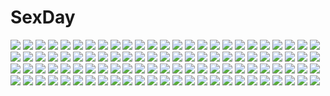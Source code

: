# SexDay
![](https://konachan.com/image/fa6ca6ee66d51fedf6e9db2fd87ba1c9/Konachan.com%20-%20221191%20blonde_hair%20blue_eyes%20blush%20boots%20footjob%20long_hair%20mool_yueguang%20panties%20phone%20pussy_juice%20skirt%20socks%20thighhighs%20torn_clothes%20underwear%20yuri.jpg)
![](https://konachan.com/image/33a83f9f6e10838e02054b50f8303c5e/Konachan.com%20-%20230209%202girls%20black_hair%20bow%20cross%20grass%20hat%20kirizuka_shino%20long_hair%20necklace%20original%20peko%20purple_eyes%20red_eyes%20ribbons%20school_uniform%20short_hair.jpg)
![](https://konachan.com/image/f4b0d8da5c505c18cff7dd54ea140156/Konachan.com%20-%20103881%20akemi_homura%20kaname_madoka%20mahou_shoujo_madoka_magica%20miki_sayaka%20sakura_kyouko%20tomoe_mami.jpg)
![](https://konachan.com/image/716061dee10ca287da5344e74f1d872f/Konachan.com%20-%2076693%20book%20dress%20duca%20long_hair%20patchouli_knowledge%20purple%20purple_eyes%20purple_hair%20touhou.jpg)
![](https://konachan.com/image/78689c68f59a2ecfd2182c696c1448e3/Konachan.com%20-%20192111%20black_hair%20blush%20braids%20breasts%20cleavage%20mukadero%20original%20red_eyes%20ribbons.jpg)
![](https://konachan.com/image/fd4dc5d5cc90a41a02650a4c4fa619cb/Konachan.com%20-%20291445%20aliasing%20ass%20bandage%20brown_hair%20cape%20choker%20dress%20gloves%20hat%20megumin%20noto_kurumi%20panties%20pink_eyes%20short_hair%20thighhighs%20underwear.jpg)
![](https://konachan.com/image/b083ff0ef440e2cc594afa741691bcb5/Konachan.com%20-%20235462%20anthropomorphism%20aqua_eyes%20ashfair%20ass%20bed%20blush%20breasts%20gray_hair%20hamakaze_%28kancolle%29%20kantai_collection%20no_bra%20nopan%20short_hair.jpg)
![](https://konachan.com/image/585c72716427e7d020de23f1334cb02e/Konachan.com%20-%20266830%20black_hair%20jun_%285455454541%29%20men_in_black%20night%20original%20parody%20rain%20short_hair%20sunglasses%20water.jpg)
![](https://konachan.com/jpeg/e10441853cc0130f3b40428f4bdfbc5e/Konachan.com%20-%20197769%20angela_balzac%20blonde_hair%20blue_eyes%20bodysuit%20boots%20expelled_from_paradise%20headphones%20long_hair%20saitom%20scan%20skintight%20twintails%20white.jpg)
![](https://konachan.com/image/4b83eade10b80c4d1a37d11a9058e53f/Konachan.com%20-%20194634%20brown_eyes%20brown_hair%20budouya%20building%20flowers%20japanese_clothes%20kimono%20long_hair%20original%20shrine%20torii%20winter.jpg)
![](https://konachan.com/jpeg/80d2ce9b6f3c61cc9e5897d905691490/Konachan.com%20-%20236806%20anus%20ass%20ass_grab%20blue_hair%20blush%20chris_%28konosuba%29%20close%20gray_eyes%20hewsack%20panty_pull%20pussy%20scar%20short_hair%20transparent%20uncensored.jpg)
![](https://konachan.com/jpeg/fac2b4d02aa9799627eb23826dcc76f2/Konachan.com%20-%20221995%20black_eyes%20boots%20bow%20brown_eyes%20brown_hair%20chain%20fire%20green_eyes%20group%20idolmaster%20long_hair%20microphone%20navel%20shorts%20skirt%20tie%20wink%20yamato_aki.jpg)
![](https://konachan.com/jpeg/df13d9bb7bf07e78320921693ed280d0/Konachan.com%20-%20265514%20anus%20black_hair%20blush%20bra%20breasts%20censored%20game_cg%20green_eyes%20long_hair%20nekohata_miyabi%20nipples%20nude%20skyfish%20tagme_%28artist%29%20underwear.jpg)
![](https://konachan.com/image/e98f8e178eefd64e67b2a425ed4a765b/Konachan.com%20-%2082906%20adachi_shingo%20inami_mahiru%20scan%20taneshima_popura%20todoroki_yachiyo%20waitress%20working%21%21%20yamada_aoi.jpg)
![](https://konachan.com/jpeg/46d5c771a9a86bc3eb6aca6035035785/Konachan.com%20-%20301811%20animal%20bell%20blush%20bondage%20bra%20breasts%20brown_hair%20cameltoe%20cat%20catgirl%20cleavage%20fish%20mouse%20navel%20original%20panties%20rope%20tail%20underwear%20watermark.jpg)
![](https://konachan.com/image/a236ac0b0721c6780ff9d23cf8605276/Konachan.com%20-%2031721%20blonde_hair%20blue_eyes%20blush%20book%20favorite%20game_cg%20happy_margaret%21%20kokonoka%20minahase_karin%20school_uniform%20thighhighs.jpg)
![](https://konachan.com/image/dbb4c35104ec4c9fa444eba4dd4ff7cf/Konachan.com%20-%2025662%20air%20hug%20kamio_haruko%20kamio_misuzu%20pajamas%20zoom_layer.jpg)
![](https://konachan.com/image/00028d3882ec183e0f55ff29827527d3/Konachan.com%20-%2056324%20hatsune_miku%20kagamine_rin%20megurine_luka%20vocaloid.jpg)
![](https://konachan.com/image/217ba2db45745d9eebefd8a32ca0b0c7/Konachan.com%20-%20183599%20animal%20black_hair%20gloves%20katana%20kneehighs%20long_hair%20mask%20original%20petals%20purple_eyes%20school_uniform%20skirt%20sword%20tail%20umbrella%20weapon%20wolf.jpg)
![](https://konachan.com/image/1de636661142b1fb658499bd6c1e6796/Konachan.com%20-%20177430%20blonde_hair%20chocobo%20christmas%20final_fantasy%20group%20nukomasu%20white_hair.jpg)
![](https://konachan.com/image/ea1f3ce000865f0219111196cdf7fd78/Konachan.com%20-%2091026%20apron%20blue_eyes%20braids%20clouds%20crossover%20gray_hair%20group%20headdress%20kimono%20knife%20maid%20male%20moon%20night%20red_eyes%20red_hair%20sky%20touhou%20twintails%20weapon.jpg)
![](https://konachan.com/jpeg/468044518289e37049aa62dbc7332c56/Konachan.com%20-%20273309%20anthropomorphism%20blue_hair%20blush%20flower_knight_girl%20ipheion_%28flower_knight_girl%29%20maid%20purple_eyes%20shironeko_haru%20short_hair.jpg)
![](https://konachan.com/jpeg/2f5c1391c92c4619e3573e0904e9237f/Konachan.com%20-%20292587%20animal%20bingdu_3927%20dress%20glasses%20goth-loli%20headdress%20lolita_fashion%20long_hair%20original%20purple_eyes%20purple_hair%20wolf.jpg)
![](https://konachan.com/jpeg/83c8208d07d21bf8e4cd3467af875bfe/Konachan.com%20-%20253221%20black_hair%20blush%20breasts%20camera%20cape%20censored%20cum%20glasses%20long_hair%20nipples%20osakabehime%20paizuri%20penis%20phone%20purple_eyes%20twintails%20uzuki_karasu.jpg)
![](https://konachan.com/jpeg/7f593af49037f267ddc9a2ecf31bbd00/Konachan.com%20-%20275361%20fate_grand_order%20fate_%28series%29%20ibaraki_douji_%28fate%29%20ideolo%20shuten_douji_%28fate%29.jpg)
![](https://konachan.com/jpeg/e0c962575699cecdce9c4ba8905f4a95/Konachan.com%20-%20283908%20ark_ford%20ass%20bow%20fate_grand_order%20fate_%28series%29%20gradient%20gray_hair%20long_hair%20petals%20red_eyes%20ribbons%20signed%20stars%20sunset%20thighhighs.jpg)
![](https://konachan.com/image/a5188bf47d115ad3dea9fc2055637f00/Konachan.com%20-%205635%20blonde_hair%20braids%20green_eyes%20long_hair%20no_bra%20panties%20striped_panties%20tagme%20underwear.jpg)
![](https://konachan.com/jpeg/df0cff2bc3f9b20c0a8298adbcf6ecc7/Konachan.com%20-%2089362%20clouds%20landscape%20scenic%20sky%20tree%20trumple%20ushinawareta_mirai_wo_motomete.jpg)
![](https://konachan.com/jpeg/1b1e49e19fd13b99c8d2aa9a95adf1d9/Konachan.com%20-%208793%20blue%20izumi_konata%20lucky_star%20phone%20stars.jpg)
![](https://konachan.com/image/6da98957e964aad36b822002b910835c/Konachan.com%20-%20271374%20anthropomorphism%20blush%20brown_eyes%20brown_hair%20juurouta%20kneehighs%20long_hair%20panties%20school_uniform%20spread_legs%20tie%20transparent%20underwear%20watermark.jpg)
![](https://konachan.com/jpeg/44f85ca9cf3b42e2bc5b3a1022e1632d/Konachan.com%20-%20237973%20breasts%20brown_eyes%20brown_hair%20cleavage%20dress%20headdress%20maid%20original%20short_hair%20skirt_lift%20thighhighs%20torn_clothes%20water%20wet%20white%20wink.jpg)
![](https://konachan.com/jpeg/dee59332a9df423c872e4ecc5af39a56/Konachan.com%20-%20156557%20black_hair%20breasts%20cleavage%20cocoa_%28cafe-hotcocoa%29%20long_hair%20no_bra%20school_uniform%20thighhighs%20white.jpg)
![](https://konachan.com/image/5fd265b106151b308c50a12ac10dfc5c/Konachan.com%20-%2056038%20blue_eyes%20book%20doll%20dress%20hat%20long_hair%20mage%20purple_hair%20red_eyes%20remilia_scarlet%20ribbons%20shanghai_doll%20short_hair%20touhou%20vampire%20wings.jpg)
![](https://konachan.com/jpeg/74a2e346cfe73e4c94a0e0cc8611cee5/Konachan.com%20-%20270579%20bang_dream%21%20bikini%20blush%20breasts%20brown_eyes%20brown_hair%20censored%20cum%20hazawa_tsugumi%20navel%20nipples%20nude%20penis%20pussy%20sex%20short_hair%20spread_legs%20swimsuit.jpg)
![](https://konachan.com/image/be4ffead0da3821265b0528e44184f34/Konachan.com%20-%2019776%20caren_hortensia%20fate_hollow_ataraxia%20fate_%28series%29%20fate_stay_night.jpg)
![](https://konachan.com/image/ec49edff766222ce2e032deeb12a72c9/Konachan.com%20-%20176182%20animal%20animal_ears%20barefoot%20brown_eyes%20brown_hair%20bubbles%20bunny_ears%20dress%20erect_nipples%20fish%20long_hair%20mvv%20original%20underwater%20water%20wedding_attire.jpg)
![](https://konachan.com/image/6fc56f5e935515e24b534e02fcb16974/Konachan.com%20-%20256091%20artoria_pendragon_%28all%29%20blonde_hair%20bzerox%20cape%20crown%20dress%20fate_%28series%29%20fate_stay_night%20gloves%20green_eyes%20saber%20short_hair%20sword%20weapon.jpg)
![](https://konachan.com/image/6cb0df0b9f6b0bf8cc365a78756a55cd/Konachan.com%20-%2016725%20blue_eyes%20boots%20brown_hair%20christmas%20hat%20santa_costume%20santa_hat%20snow.jpg)
![](https://konachan.com/jpeg/f9dcadefdec67b6155a9e5df03efb156/Konachan.com%20-%2099177%20mahou_shoujo_madoka_magica%20sakura_kyouko.jpg)
![](https://konachan.com/jpeg/819d795586ff1de14a855b92af854a05/Konachan.com%20-%20150818%20akinashi_yuu%20fairys%20game_cg%20ima_sugu_onii-chan_ni_imouto_da_tte_iitai%21%20mitani_ayumu%20nanase_matsuri.jpg)
![](https://konachan.com/jpeg/fa766527c4d0ee396d6cf796f4e31935/Konachan.com%20-%20132556%20candy%20mizuki_aoi_%28mizuki_a%29%20original%20school_uniform%20skirt.jpg)
![](https://konachan.com/jpeg/1e793c4175d5f0ec209905ac3d3fc191/Konachan.com%20-%20285553%20anus%20blindfold%20boots%20breasts%20censored%20gray_hair%20kobapyon%20nier%20nier%3A_automata%20nipples%20nude%20pussy%20short_hair%20spread_legs%20yorha_unit_no._2_type_b.jpg)
![](https://konachan.com/image/b3d67def5220b18bfd31b16adf938a1d/Konachan.com%20-%20156030%20akira02%20darkstalkers%20lilith_%28darkstalkers%29%20moon%20night%20petals%20purple_hair%20red_eyes%20short_hair%20wings.jpg)
![](https://konachan.com/jpeg/a250ae1fe8b58017f510113a66ad640c/Konachan.com%20-%20278643%20anthropomorphism%20blonde_hair%20blush%20chibi%20kantai_collection%20kneehighs%20long_hair%20momoniku%20scarf%20school_uniform%20signed%20skirt%20valentine%20watermark%20white.jpg)
![](https://konachan.com/image/eef51117bd18c785f60a8af7b02e4023/Konachan.com%20-%20115690%20blue_hair%20brown_hair%20dress%20game_cg%20koi_de_wa_naku%20makishima_yumi%20norifumi_%28koi_de_wa_naku%29%20short_hair%20tomose_shunsaku.jpg)
![](https://konachan.com/image/d3d76083456a0d60d64a5caee7d85f1f/Konachan.com%20-%20157777%202girls%20doomfest%20mecha%20mechagirl%20original%20weapon.jpg)
![](https://konachan.com/image/409a51dc852c146ccc631f2b783c7818/Konachan.com%20-%2031529%20blonde_hair%20blue_eyes%20blush%20crying%20favorite%20game_cg%20happy_margaret%21%20kokonoka%20long_hair%20rindou_saki%20school_uniform%20tears%20twintails.jpg)
![](https://konachan.com/image/0a05051fcd645cc2388a0c68771204b9/Konachan.com%20-%2071681%20blue_eyes%20bow%20fuyou_kaede%20headband%20kneehighs%20orange_hair%20ribbons%20school_uniform%20shuffle.jpg)
![](https://konachan.com/image/f52c352bd51dc56760ce25000b5d63cb/Konachan.com%20-%20125944%20a_channel%20brown_hair%20ichii_tooru%20kuroda_bb%20red_eyes.jpg)
![](https://konachan.com/jpeg/744847d07eca45bbed1c30c07b860e6a/Konachan.com%20-%20273445%20blonde_hair%20bow%20cameltoe%20fate_grand_order%20fate_%28series%29%20kachayori%20loli%20long_hair%20panties%20red_eyes%20thighhighs%20underwear.jpg)
![](https://konachan.com/image/b7ec413deac9e56ddd47f4650d1e6c53/Konachan.com%20-%20281953%20aqua_eyes%20barefoot%20black_hair%20blush%20dildo%20long_hair%20mask%20masturbation%20navel%20nipples%20nude%20onmyouji%20pussy%20pussy_juice%20uncensored%20vibrator%20zpig020406.jpg)
![](https://konachan.com/image/44e8972a10bb8d51adb2dca7b0bfe459/Konachan.com%20-%2039926%20group%20pointed_ears%20shuffle.jpg)
![](https://konachan.com/image/12689d939c55266251de1d21169c9517/Konachan.com%20-%20156330%202girls%20animal%20black_hair%20braids%20clouds%20gun%20hat%20landscape%20long_hair%20nurse%20original%20rabbit%20red_eyes%20red_hair%20scenic%20thighhighs%20weapon%20windmill.jpg)
![](https://konachan.com/jpeg/b7d160ffb6194ce48d679d8675155cb7/Konachan.com%20-%20244076%20ass%20asui_tsuyu%20black_hair%20boku_no_hero_academia%20long_hair%20otton.jpg)
![](https://konachan.com/jpeg/de61bcc37a13eefad15bb4fcc9eb05fb/Konachan.com%20-%20231996%20animal%20anthropomorphism%20barefoot%20blue_eyes%20blush%20breasts%20cat%20gray_hair%20kantai_collection%20nicoby%20nipples%20nude%20pussy%20reflection%20short_hair%20uncensored.jpg)
![](https://konachan.com/jpeg/bb3be0e9ac35c0108425a30eacf03251/Konachan.com%20-%20255278%20akio%20anus%20aoi_tori%20aqua_eyes%20ass%20ass_grab%20blush%20brown_hair%20censored%20game_cg%20long_hair%20panties%20panty_pull%20pantyhose%20ponytail%20pussy%20underwear.jpg)
![](https://konachan.com/image/63840cbc8a64e577676a4ad9fbac8678/Konachan.com%20-%208165%20brown_hair%20green_eyes%20long_hair%20maid%20murakami_suigun%20thighhighs.jpg)
![](https://konachan.com/jpeg/46eea8eff2ffa39375615de56e620246/Konachan.com%20-%20261139%20animal_ears%20aqua_eyes%20blonde_hair%20blush%20bow%20breasts%20chunithm%20doggirl%20long_hair%20navel%20ogata_arishiana%20sanotsuki%20shorts%20tail%20wristwear.jpg)
![](https://konachan.com/jpeg/1f2e92a889649f48052e21e3c183e79c/Konachan.com%20-%20218924%20ass%20caidychen%20computer%20original%20panties%20photo%20skirt%20thighhighs%20underwear.jpg)
![](https://konachan.com/image/48e87415edb79c55f671652bd1ca1672/Konachan.com%20-%20175702%20bow%20braids%20gray_hair%20hatomura_%28tareneko_club%29%20headdress%20izayoi_sakuya%20knife%20maid%20purple_eyes%20short_hair%20touhou%20weapon.jpg)
![](https://konachan.com/jpeg/250cb1ed649928e3c6a3238d5578ad6a/Konachan.com%20-%20274631%202girls%20anzi%20black_hair%20brown_hair%20close%20forest%20hat%20kagamihara_nadeshiko%20long_hair%20purple_eyes%20scarf%20shima_rin%20short_hair%20tree%20yuru_camp.jpg)
![](https://konachan.com/jpeg/2d7d0e214a6256b31ceb7adc6478ba04/Konachan.com%20-%20272691%20animal%20animal_ears%20cat%20close%20dark_skin%20flowers%20foxgirl%20game_cg%20long_hair%20maid%20mirror_%28game%29%20slave_hill%20sunflower%20tail%20white_hair%20yellow_eyes.jpg)
![](https://konachan.com/image/41dca4f0cf6b9db2506f6780246c587c/Konachan.com%20-%20205222%202girls%20blue_hair%20book%20flowers%20instrument%20nishikino_maki%20piano%20ponytail%20purple_eyes%20red_hair%20skirt%20sonoda_umi%20stairs%20whiisky%20yellow_eyes.jpg)
![](https://konachan.com/jpeg/8c5592bb3a85ffbb4bacb8627a081356/Konachan.com%20-%20180710%20breast_grab%20breasts%20censored%20cum%20game_cg%20headband%20long_hair%20minami_mayu%20nipples%20open_shirt%20panties%20penis%20pussy%20red_hair%20sex%20spread_legs%20underwear.jpg)
![](https://konachan.com/jpeg/23e3e4dd4fa78bfa4f36f0b39fb9151e/Konachan.com%20-%20299351%20building%20city%20clouds%20mamigo%20moon%20night%20original%20phone%20sky.jpg)
![](https://konachan.com/jpeg/720370bef39c41cd50eb79cfbabc25b2/Konachan.com%20-%20145352%20bed%20blush%20breasts%20brown_hair%20cleavage%20dai_ni_ongakushitsu_e_youkoso%21%21%20game_cg%20itsushiro_miyabi%20no_bra.jpg)
![](https://konachan.com/jpeg/806ed31fc9a2a39342ea1107ca5aafb9/Konachan.com%20-%20187984%20ello-chan%20group%20kousaka_honoka%20love_live%21_school_idol_project%20minami_kotori%20nishikino_maki%20skirt%20sonoda_umi%20yazawa_nico.jpg)
![](https://konachan.com/image/999c70e9dda54150ae48ccd20d9fd3c2/Konachan.com%20-%2052532%20asano_yuki%20kyou_no_go_no_ni%20white.jpg)
![](https://konachan.com/jpeg/ec1dd2f1f47448324d5b7a433214e19c/Konachan.com%20-%20113117%20black_hair%20breasts%20cleavage%20game_cg%20japanese_clothes%20katana%20kimono%20nitou_ou_mono_wa_ittou_mo_ezu%20sword%20weapon%20yasuyuki.jpg)
![](https://konachan.com/jpeg/85ae571143871e47c040380aa1296234/Konachan.com%20-%20263809%20animal%20bird%20blonde_hair%20boots%20clouds%20dress%20long_hair%20orange_eyes%20original%20pantyhose%20petals%20ponytail%20scenic%20sky%20sword%20water%20waterfall%20weapon.jpg)
![](https://konachan.com/image/efbb5fa1e490d3b50c0d5cd7b0ee4b5f/Konachan.com%20-%20210904%202girls%20ahri_%28league_of_legends%29%20animal_ears%20breasts%20cleavage%20dress%20hk_%28zxd0554%29%20league_of_legends%20sona_buvelle%20tail%20thighhighs%20tree.jpg)
![](https://konachan.com/image/98ea39db1f8ceeeb83d2985bf506d4fd/Konachan.com%20-%20160627%202girls%20bow%20elbow_gloves%20flowers%20gloves%20hakurei_reimu%20hat%20kirisame_marisa%20shoujo_ai%20touhou%20tsukasaki_aoi%20wedding%20wedding_attire%20witch.jpg)
![](https://konachan.com/jpeg/dbb61b17c99003cdf482195d7a9f1aa1/Konachan.com%20-%20263026%202girls%20brynhildr_%28fate_grand_order%29%20fate_grand_order%20fate_%28series%29%20jeanne_d%27arc_alter%20jeanne_d%27arc_%28fate%29%20rahato%20shoujo_ai.jpg)
![](https://konachan.com/jpeg/fdaed9ed3c77f2153599b1eadf4c2ce7/Konachan.com%20-%20280370%20animal_ears%20choker%20clouds%20cropped%20foxgirl%20long_hair%20original%20red_eyes%20ryu_narb%20school_uniform%20sky%20tail%20thighhighs%20white_hair.jpg)
![](https://konachan.com/image/f9ea306d1f37ff21f613c56387accb20/Konachan.com%20-%20108440%20animal%20blonde_hair%20green_eyes%20hatsune_miku%20long_hair%20ribbons%20sheep%20skirt%20thighhighs%20third-party_edit%20twintails%20vocaloid%20white.jpg)
![](https://konachan.com/jpeg/a01091246b37fef0e96ad83c3fe3bc6d/Konachan.com%20-%20240655%20blue_eyes%20blue_hair%20dress%20hat%20kawashiro_nitori%20robot%20ryosios%20short_hair%20touhou.jpg)
![](https://konachan.com/image/60d96d135da253e1bde1cc05179c225f/Konachan.com%20-%20100025%20akemi_homura%20kaname_madoka%20kyuubee%20mahou_shoujo_madoka_magica%20miki_sayaka%20sakura_kyouko%20tomoe_mami.jpg)
![](https://konachan.com/image/49be8330f7354c81c3d9545c564667a3/Konachan.com%20-%2053086%202girls%20animal%20fish%20katase_yuu%20original%20water.jpg)
![](https://konachan.com/image/a8d087dfa9b989dd78c65f00f36670f5/Konachan.com%20-%2033853%20ass%20bed%20galge.com%20logo%20loli%20original%20panties%20togusa_masamu%20underwear.jpg)
![](https://konachan.com/jpeg/3cc011bebe52b6b3b3def79b6c1f244a/Konachan.com%20-%20194722%20ara_haan%20bell%20black_hair%20blush%20breasts%20elsword%20gloves%20long_hair%20nipples%20open_shirt%20pubic_hair%20pussy%20spread_legs%20tentacles%20uncensored%20white_hair.jpg)
![](https://konachan.com/image/2a9fb4fb145ad0cae971ff703a4afe21/Konachan.com%20-%2045278%20kamikita_komari%20little_busters%21%20white.jpg)
![](https://konachan.com/image/17dfb2ec5ad6eaaec8b3e71cf8488619/Konachan.com%20-%20214949%20book%20close%20cropped%20ilya_kuvshinov%20monochrome%20original%20short_hair.jpg)
![](https://konachan.com/image/154506884aa60a9e8337b2d5a38d9838/Konachan.com%20-%20241196%20cameltoe%20gia%20gloves%20gray_hair%20gun%20headphones%20original%20signed%20weapon.jpg)
![](https://konachan.com/image/2e1c2e14e9d2614616bfe037871dfb5d/Konachan.com%20-%20205672%20beach%20bikini%20blindfold%20breasts%20cat_smile%20cleavage%20cropped%20dress%20fang%20food%20fruit%20group%20hat%20motorcycle%20pubic_hair%20swimsuit%20watermelon%20weapon%20wink.jpg)
![](https://konachan.com/image/070b4448a659657a7535d84cf4986035/Konachan.com%20-%2061971%20black_hair%20black_rock_shooter%20blue_eyes%20boots%20cape%20ganesagi%20gun%20kuroi_mato%20long_hair%20sword%20thighhighs%20weapon.jpg)
![](https://konachan.com/image/615bd940da4d2ecd7438d26e118e0231/Konachan.com%20-%20131784%20breasts%20cleavage%20kaguya%20shining_hearts%20taka_tony.jpg)
![](https://konachan.com/image/40e3e97d751227e687da73e8c22b288f/Konachan.com%20-%20135218%20all_male%20cigarette%20cowboy_bebop%20male%20polychromatic%20smoking%20spike_spiegel.jpg)
![](https://konachan.com/image/4b0cd541a698fe84e8019a42c33c47d0/Konachan.com%20-%20271143%20autumn%20blonde_hair%20braids%20building%20camera%20clouds%20fate_%28series%29%20glasses%20green_eyes%20landscape%20nian%20scenic%20short_hair%20sky%20water%20wristwear.jpg)
![](https://konachan.com/image/bd900a5a33b0ea589c49bf9b8a8f0750/Konachan.com%20-%2016166%20all_male%20male%20mugen%20samurai_champloo.jpg)
![](https://konachan.com/jpeg/a1367850b76f7acb7fa2fe399ae606b6/Konachan.com%20-%20244155%20anus%20breasts%20cropped%20cum%20maid%20misaki_kurehito%20nipples%20no_bra%20panties%20ribbons%20scan%20spread_legs%20thighhighs%20underwear.jpg)
![](https://konachan.com/image/13c2faa36d0541621a19888c26b2e8fb/Konachan.com%20-%20132494%202girls%20blush%20breasts%20cleavage%20flowers%20japanese_clothes%20kimono%20leaves%20long_hair%20original%20purple_hair%20sazaki_ichiri%20snow.jpg)
![](https://konachan.com/image/528255e6d0f96044db691e66fb1cb3c7/Konachan.com%20-%2028107%20chibi%20mobile_suit_gundam%20mobile_suit_gundam_00%20setsuna_f_seiei.jpg)
![](https://konachan.com/image/0c79565874994d9ed29eeb27ed18cabc/Konachan.com%20-%20217426%20bicycle%20black_hair%20cropped%20flowers%20grass%20kneehighs%20landscape%20original%20scenic%20school_uniform%20sho_%28shoichi-kokubun%29%20skirt%20water.jpg)
![](https://konachan.com/image/b21d09f8ae3b81aae3321ec1529138d4/Konachan.com%20-%207348%20animal%20dog%20gagraphic%20logo%20watermark%20yumeuta.jpg)
![](https://konachan.com/jpeg/aca819cd4691ae965f598f10781e10f5/Konachan.com%20-%20293361%20breasts%20cameltoe%20dark_skin%20game_cg%20mario_%28mario_portal%29%20open_shirt%20orc_soft%20panties%20school_uniform%20sei_yariman_gakuen_enkou_nikki%20underwear.jpg)
![](https://konachan.com/image/3393311ba920b994b497616a802a9614/Konachan.com%20-%20150169%20neon_genesis_evangelion%20okitakung%20tagme.jpg)
![](https://konachan.com/jpeg/bb57a9e2fd0d65bbf2f05a32eec31f1d/Konachan.com%20-%20163209%20blonde_hair%20dress%20headphones%20long_hair%20original%20purple_eyes%20scan%20white_hair%20wings%20yashiro_seika.jpg)
![](https://konachan.com/image/ef3978b8d588b12472bf5d1ca188a6f7/Konachan.com%20-%20271233%20bow%20catsizuru%20demon%20foxgirl%20gloves%20group%20horns%20long_hair%20microphone%20navel%20pink_hair%20ponytail%20short_hair%20tattoo%20thighhighs%20twintails%20white_hair.jpg)
![](https://konachan.com/image/425ccaf2fb6f94ea4e830a1b6d02d6be/Konachan.com%20-%2095591%20brown_hair%20flyable_heart%20food%20inaba_yui%20itou_noiji%20red_eyes%20sky.jpg)
![](https://konachan.com/jpeg/d1600581ea697532eccfcab1ac3bbadb/Konachan.com%20-%20230523%20aliasing%20bicolored_eyes%20brown_hair%20flowers%20long_hair%20makadamixa%20original%20ribbons%20signed%20teddy_bear%20white.jpg)
